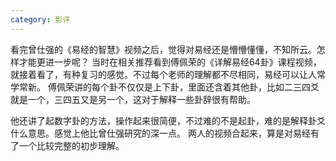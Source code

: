 ```yaml
---
category: 影评
---
```


看完曾仕强的《易经的智慧》视频之后，觉得对易经还是懵懵懂懂，不知所云。怎样才能更进一步呢？
当时在相关推荐看到傅佩荣的《详解易经64卦》课程视频，就接着看了，有种复习的感觉。不过每个老师的理解都不尽相同，易经可以让人常学常新。
傅佩荣讲的每个卦不仅仅是上下卦，里面还含着其他卦，比如二三四爻就是一个，三四五又是另一个，这对于解释一些卦辞很有帮助。

他还讲了起数字卦的方法，操作起来很简便，不过难的不是起卦，难的是解释卦爻什么意思。感觉上他比曾仕强研究的深一点。
两人的视频合起来，算是对易经有了一个比较完整的初步理解。
